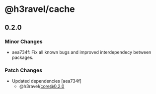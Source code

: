 # @h3ravel/cache

## 0.2.0

### Minor Changes

- aea734f: Fix all known bugs and improved interdependecy between packages.

### Patch Changes

- Updated dependencies [aea734f]
  - @h3ravel/core@0.2.0
